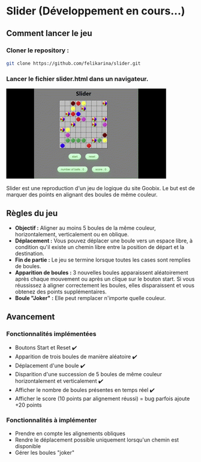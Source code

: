 # Slider (Développement en cours...)

## Comment lancer le jeu

### Cloner le repository :
```bash
git clone https://github.com/felikarina/slider.git
```
### Lancer le fichier slider.html dans un navigateur.

![](game.gif)

Slider est une reproduction d'un jeu de logique du site Goobix. Le but est de marquer des points en alignant des boules de même couleur.

## Règles du jeu

- **Objectif :** Aligner au moins 5 boules de la même couleur, horizontalement, verticalement ou en oblique.
- **Déplacement :** Vous pouvez déplacer une boule vers un espace libre, à condition qu'il existe un chemin libre entre la position de départ et la destination.
- **Fin de partie :** Le jeu se termine lorsque toutes les cases sont remplies de boules.
- **Apparition de boules :** 3 nouvelles boules apparaissent aléatoirement après chaque mouvement ou après un clique sur le bouton start. Si vous réussissez à aligner correctement les boules, elles disparaissent et vous obtenez des points supplémentaires.
- **Boule "Joker" :** Elle peut remplacer n'importe quelle couleur.

## Avancement

### Fonctionnalités implémentées
- Boutons Start et Reset ✔️
- Apparition de trois boules de manière aléatoire ✔️
- Déplacement d'une boule ✔️
- Disparition d'une succession de 5 boules de même couleur horizontalement et verticalement ✔️
- Afficher le nombre de boules présentes en temps réel ✔️
- Afficher le score (10 points par alignement réussi) = bug parfois ajoute +20 points

### Fonctionnalités à implémenter
- Prendre en compte les alignements obliques
- Rendre le déplacement possible uniquement lorsqu'un chemin est disponible
- Gérer les boules "joker"
